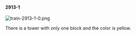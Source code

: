 #### 2913-1
![train-2913-1-0.png](https://github.com/lil-lab/nlvr/raw/master/nlvr/train/images/12/train-2913-1-0.png "train-2913-1-0.png")

There is a tower with only one block and the color is yellow.